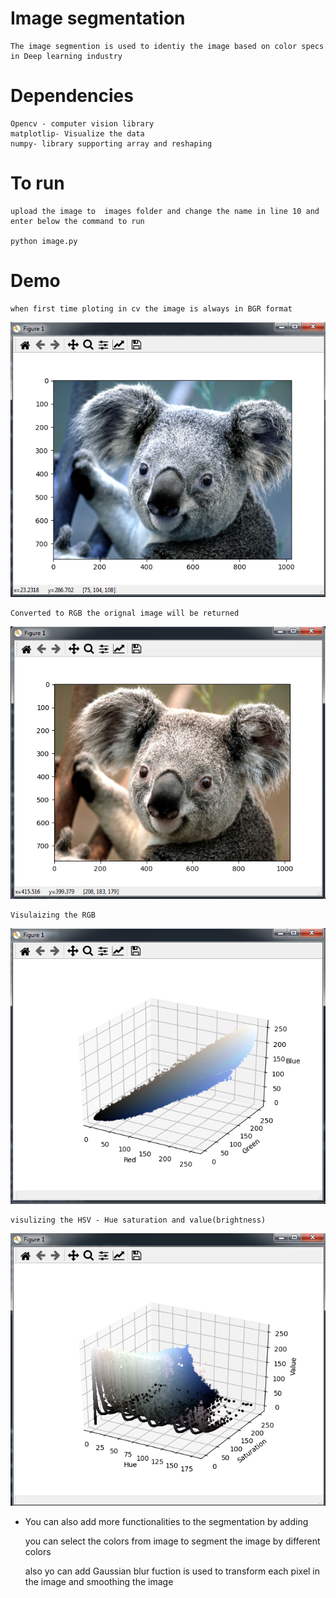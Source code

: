 # Image segmentation
    The image segmention is used to identiy the image based on color specs in Deep learning industry

# Dependencies
    Opencv - computer vision library
    matplotlip- Visualize the data
    numpy- library supporting array and reshaping

# To run  

    upload the image to  images folder and change the name in line 10 and enter below the command to run

    python image.py


# Demo

    when first time ploting in cv the image is always in BGR format

![image](images/Bgr.png)
   

    Converted to RGB the orignal image will be returned
    
![image](images/Rgb.png)

    
    Visulaizing the RGB 
![image](images/Rbgvis.png)

    visulizing the HSV - Hue saturation and value(brightness)
![image](images/hsvvis.png)




* You can also add more functionalities to the segmentation by adding
    
    you can select the colors from image to segment the image by different colors

    also yo can add Gaussian blur fuction is used to transform each pixel in the image and smoothing the image

